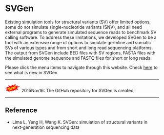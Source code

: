 # SVGen

Existing simulation tools for structural variants (SV) offer limited options, some do not simulate single-nucleotide variants (SNV), and all need external programs to generate simulated sequence reads to benchmark SV calling software. To address these limitations, we developed SVGen to be a tool with an extensive range of options to simulate germline and somatic SVs of various types and from short and long read sequencing platforms. The output from SVGen include BED files with SV regions, FASTA files with the simulated genome sequence and FASTQ files for short or long reads.


Please click the menu items to navigate through this website. Check [here](misc/whatsnew.md) to see what is new in SVGen.

---

![new](img/new.png) 2015Nov16: The GitHub repository for SVGen is created.

---

## Reference

- Lima L, Yang H, Wang K. SVGen: simulation of structural variants in next-generation sequencing data


